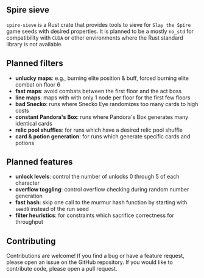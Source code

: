## Spire sieve

`spire-sieve` is a Rust crate that provides tools to sieve for `Slay the Spire` game seeds with desired properties.
It is planned to be a mostly `no_std` for compatibility with `CUDA` or other environments where the Rust standard library is not available.

## Planned filters

- **unlucky maps**: e.g., burning elite position & buff, forced burning elite combat on floor 6
- **fast maps**: avoid combats between the first floor and the act boss
- **line maps**: maps with with only 1 node per floor for the first few floors
- **bad Snecko**: runs where Snecko Eye randomizes too many cards to high costs
- **constant Pandora's Box**: runs where Pandora's Box generates many identical cards
- **relic pool shuffles**: for runs which have a desired relic pool shuffle
- **card & potion generation**: for runs which generate specific cards and potions

## Planned features

- **unlock levels**: control the number of unlocks $0$ through $5$ of each character
- **overflow toggling**: control overflow checking during random number generation
- **fast hash**: skip one call to the murmur hash function by starting with `seed0` instead of the run seed
- **filter heuristics**: for constraints which sacrifice correctness for throughput

## Contributing

Contributions are welcome!
If you find a bug or have a feature request, please open an issue on the GitHub repository.
If you would like to contribute code, please open a pull request.

